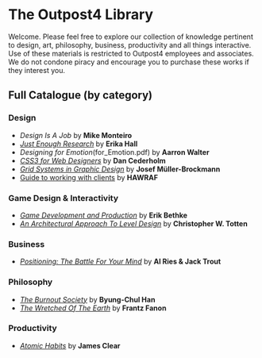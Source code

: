 # The Outpost4 Library

Welcome. Please feel free to explore our collection of knowledge pertinent to design, art, philosophy, business, productivity and all things interactive. Use of these materials is restricted to Outpost4 employees and associates. We do not condone piracy and encourage you to purchase these works if they interest you.

## Full Catalogue (by category)

### Design
* _Design Is A Job_ by **Mike Monteiro**
* [_Just Enough Research_](Just_Enough_Research_-_Erika_Hall.pdf) by **Erika Hall**
* _Designing for Emotion_(for_Emotion.pdf) by **Aarron Walter**
* [_CSS3 for Web Designers_](CSS3.pdf) by **Dan Cederholm**
* [_Grid Systems in Graphic Design_](Grid.pdf) by **Josef Müller-Brockmann**
* [Guide to working with clients](guide-to-working-with-clients.pdf) by **HAWRAF**

### Game Design & Interactivity

* [_Game Development and Production_](gdp.pdf) by **Erik Bethke**
* [_An Architectural Approach To Level Design_](Arch.pdf) by **Christopher W. Totten**

### Business
* [_Positioning: The Battle For Your Mind_](Positioning_-_Al_Ries.epub) by **Al Ries & Jack Trout**

### Philosophy
* [_The Burnout Society_](burnout.pdf) by **Byung-Chul Han**
* [_The Wretched Of The Earth_](Fanon_Frantz_The_Wretched_Of_The_Earth.pdf) by **Frantz Fanon**

### Productivity
* [_Atomic Habits_](Atomic.pdf) by **James Clear**






